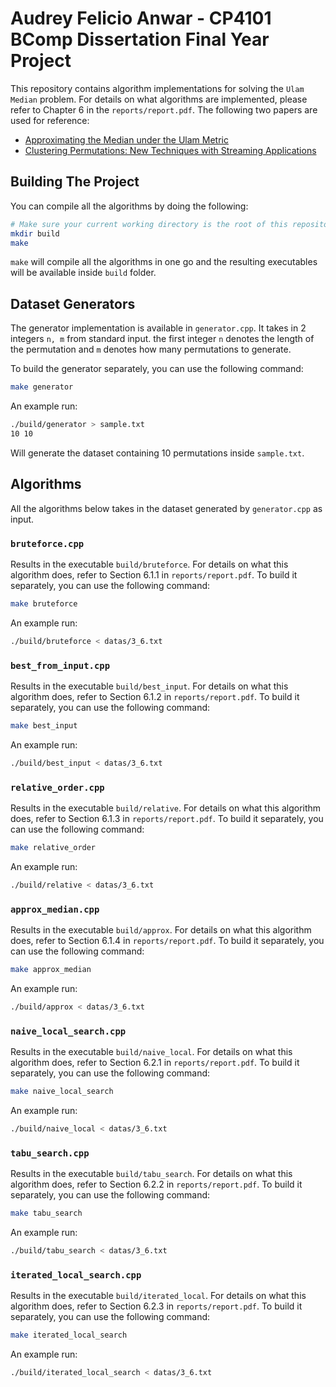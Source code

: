 # Audrey Felicio Anwar - CP4101 BComp Dissertation Final Year Project

This repository contains algorithm implementations for solving the `Ulam Median` problem. For details on what algorithms are implemented, please refer to Chapter 6 in the `reports/report.pdf`. The following two papers are used for reference:

- [Approximating the Median under the Ulam Metric](https://arxiv.org/abs/2011.00868)
- [Clustering Permutations: New Techniques with Streaming Applications](https://arxiv.org/abs/2212.01821)

## Building The Project
You can compile all the algorithms by doing the following:
```sh
# Make sure your current working directory is the root of this repository
mkdir build
make
```

`make` will compile all the algorithms in one go and the resulting executables will be available inside `build` folder.

## Dataset Generators
The generator implementation is available in `generator.cpp`. It takes in 2 integers `n, m` from standard input. the first integer `n` denotes the length of the permutation and `m` denotes how many permutations to generate.

To build the generator separately, you can use the following command:
```sh
make generator
```

An example run:
```sh
./build/generator > sample.txt
10 10
```
Will generate the dataset containing 10 permutations inside `sample.txt`.

## Algorithms

All the algorithms below takes in the dataset generated by `generator.cpp` as input.

### `bruteforce.cpp`

Results in the executable `build/bruteforce`. For details on what this algorithm does, refer to Section 6.1.1 in `reports/report.pdf`. To build it separately, you can use the following command:
```sh
make bruteforce
```

An example run:
```sh
./build/bruteforce < datas/3_6.txt
```

### `best_from_input.cpp`

Results in the executable `build/best_input`. For details on what this algorithm does, refer to Section 6.1.2 in `reports/report.pdf`. To build it separately, you can use the following command:
```sh
make best_input
```

An example run:
```sh
./build/best_input < datas/3_6.txt
```

### `relative_order.cpp`

Results in the executable `build/relative`. For details on what this algorithm does, refer to Section 6.1.3 in `reports/report.pdf`. To build it separately, you can use the following command:
```sh
make relative_order
```

An example run:
```sh
./build/relative < datas/3_6.txt
```

### `approx_median.cpp`

Results in the executable `build/approx`. For details on what this algorithm does, refer to Section 6.1.4 in `reports/report.pdf`. To build it separately, you can use the following command:
```sh
make approx_median
```

An example run:
```sh
./build/approx < datas/3_6.txt
```

### `naive_local_search.cpp`

Results in the executable `build/naive_local`. For details on what this algorithm does, refer to Section 6.2.1 in `reports/report.pdf`. To build it separately, you can use the following command:
```sh
make naive_local_search
```

An example run:
```sh
./build/naive_local < datas/3_6.txt
```

### `tabu_search.cpp`

Results in the executable `build/tabu_search`. For details on what this algorithm does, refer to Section 6.2.2 in `reports/report.pdf`. To build it separately, you can use the following command:
```sh
make tabu_search
```

An example run:
```sh
./build/tabu_search < datas/3_6.txt
```

### `iterated_local_search.cpp`

Results in the executable `build/iterated_local`. For details on what this algorithm does, refer to Section 6.2.3 in `reports/report.pdf`. To build it separately, you can use the following command:
```sh
make iterated_local_search
```

An example run:
```sh
./build/iterated_local_search < datas/3_6.txt
```

